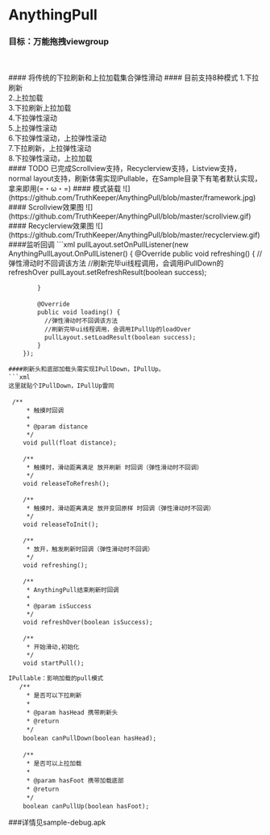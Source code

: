 # AnythingPull
### 目标：万能拖拽viewgroup
<br>
<br>
#### 将传统的下拉刷新和上拉加载集合弹性滑动
#### 目前支持8种模式
1.下拉刷新
<br>
2.上拉加载
<br>
3.下拉刷新上拉加载
<br>
4.下拉弹性滚动
<br>
5.上拉弹性滚动
<br>
6.下拉弹性滚动，上拉弹性滚动
<br>
7.下拉刷新，上拉弹性滚动
<br>
8.下拉弹性滚动，上拉加载
<br>
#### TODO 已完成Scrollview支持，Recyclerview支持，Listview支持，normal layout支持，刷新体需实现IPullable，在Sample目录下有笔者默认实现，拿来即用(=・ω・=)
#### 模式装载
![](https://github.com/TruthKeeper/AnythingPull/blob/master/framework.jpg)
#### Scrollview效果图
![](https://github.com/TruthKeeper/AnythingPull/blob/master/scrollview.gif)  
<br>
#### Recyclerview效果图
![](https://github.com/TruthKeeper/AnythingPull/blob/master/recyclerview.gif)  
<br>
####监听回调
```xml
  pullLayout.setOnPullListener(new AnythingPullLayout.OnPullListener() {
            @Override
            public void refreshing() {
              //弹性滑动时不回调该方法
              //刷新完毕ui线程调用，会调用iPullDown的refreshOver
              pullLayout.setRefreshResult(boolean success);
                
            }

            @Override
            public void loading() {
              //弹性滑动时不回调该方法
              //刷新完毕ui线程调用，会调用IPullUp的loadOver
              pullLayout.setLoadResult(boolean success);
            }
        });
```
####刷新头和底部加载头需实现IPullDown，IPullUp。
```xml
这里就贴个IPullDown，IPullUp雷同

 /**
     * 触摸时回调
     *
     * @param distance
     */
    void pull(float distance);

    /**
     * 触摸时，滑动距离满足 放开刷新 时回调（弹性滑动时不回调）
     */
    void releaseToRefresh();

    /**
     * 触摸时，滑动距离满足 放开变回原样 时回调（弹性滑动时不回调）
     */
    void releaseToInit();

    /**
     * 放开，触发刷新时回调（弹性滑动时不回调）
     */
    void refreshing();

    /**
     * AnythingPull结束刷新时回调
     *
     * @param isSuccess
     */
    void refreshOver(boolean isSuccess);

    /**
     * 开始滑动,初始化
     */
    void startPull();
```
```xml
IPullable：影响加载的pull模式
   /**
     * 是否可以下拉刷新
     *
     * @param hasHead 携带刷新头
     * @return
     */
    boolean canPullDown(boolean hasHead);

    /**
     * 是否可以上拉加载
     *
     * @param hasFoot 携带加载底部
     * @return
     */
    boolean canPullUp(boolean hasFoot);
```
###详情见sample-debug.apk
